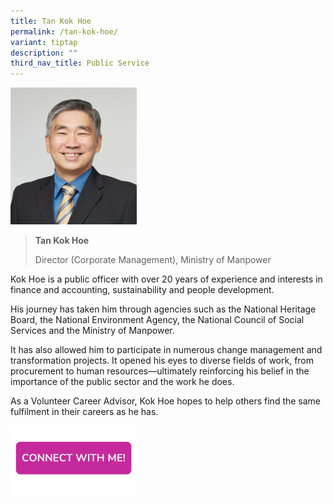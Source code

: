 ```yaml
---
title: Tan Kok Hoe
permalink: /tan-kok-hoe/
variant: tiptap
description: ""
third_nav_title: Public Service
---
```

<p></p>
<div class="isomer-image-wrapper">
<img style="width: 40%;" height="auto" width="100%" alt="" src="/images/Profile Photos/Tan_Kok_Hoe_1_copy.jpg">
</div>
<blockquote>
<p></p>
<p><strong>Tan Kok Hoe</strong>
</p>
<p>Director (Corporate Management), Ministry of Manpower</p>
<p></p>
</blockquote>
<p>Kok Hoe is a public officer with over 20 years of experience and interests
in finance and accounting, sustainability and people development.</p>
<p>His journey has taken him through agencies such as the National Heritage
Board, the National Environment Agency, the National Council of Social
Services and the Ministry of Manpower.</p>
<p>It has also allowed him to participate in numerous change management and
transformation projects. It opened his eyes to diverse fields of work,
from procurement to human resources—ultimately reinforcing his belief in
the importance of the public sector and the work he does.</p>
<p>As a Volunteer Career Advisor, Kok Hoe hopes to help others find the same
fulfilment in their careers as he has.</p>
<p></p>
<p></p><a class="isomer-image-wrapper" href="https://form.gov.sg/677f3d0928247165f53da9c2"><img style="width: 40%;" height="auto" width="100%" alt="" src="/images/CONNECT_WITH_ME.png"></a>
<p></p>